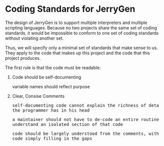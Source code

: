 # Coding Standards for JerryGen

The design of JerryGen is to support multiple interpreters and
multiple scripting languages.  Because no two projects share the same
set of coding standards, it would be impossible to conform to one set
of coding standards without violating another set.

Thus, we will specify only a minimal set of standards that make sense
to us.  They apply to the code that makes up this project and the code
that this project produces.

The first rule is that the code must be readable:
<ol>
<li>
<p>Code should be self-documenting</p>
</pre>variable names should reflect purpose</pre>
</li>
<li>
<p>Clear, Consise Comments</p>
<pre>self-documenting code cannot explain the richness of detail that
the programmer has in his head</pre>
<pre>a maintainer should not have to de-code an entire routine to
understand an isolated section of that code</pre>
<pre>code should be largely understood from the comments, with actual
code simply filling in the gaps</pre>
</li>
</ol>
